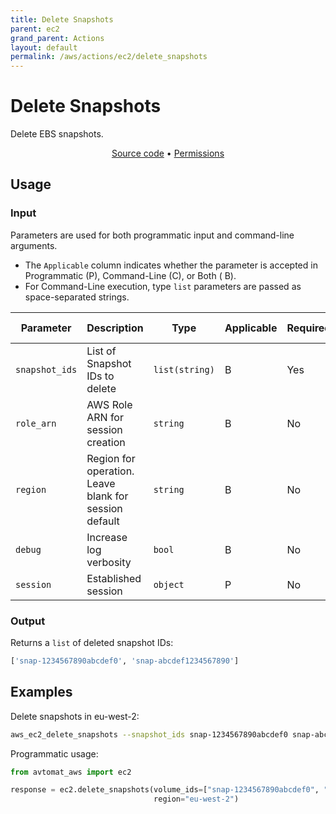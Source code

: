 ```yaml
---
title: Delete Snapshots
parent: ec2
grand_parent: Actions
layout: default
permalink: /aws/actions/ec2/delete_snapshots
---
```


# Delete Snapshots

Delete EBS snapshots.<br/>

<p align="center">
   <a href="https://github.com/avtomat-hub/avtomat-aws/tree/main/avtomat_aws/ec2/delete_snapshots.py">Source code</a> •
   <a href="/aws/permissions/ec2/delete_snapshots">Permissions</a>
</p>

## Usage

### Input

Parameters are used for both programmatic input and command-line arguments.<br/>

- The `Applicable` column indicates whether the parameter is accepted in Programmatic (P), Command-Line (C), or Both (
  B).<br/>
- For Command-Line execution, type `list` parameters are passed as space-separated strings.

| Parameter      | Description                                           | Type           | Applicable | Required | Default Value   |
|----------------|-------------------------------------------------------|----------------|------------|----------|-----------------|
| `snapshot_ids` | List of Snapshot IDs to delete                        | `list(string)` | B          | Yes      | None            |
| `role_arn`     | AWS Role ARN for session creation                     | `string`       | B          | No       | None            |
| `region`       | Region for operation. Leave blank for session default | `string`       | B          | No       | Session Default |
| `debug`        | Increase log verbosity                                | `bool`         | B          | No       | False           |
| `session`      | Established session                                   | `object`       | P          | No       | None            |                           

### Output

Returns a `list` of deleted snapshot IDs:

```python
['snap-1234567890abcdef0', 'snap-abcdef1234567890']
```

## Examples

Delete snapshots in eu-west-2:

```bash
aws_ec2_delete_snapshots --snapshot_ids snap-1234567890abcdef0 snap-abcdef1234567890 --region eu-west-2
```

Programmatic usage:

```python
from avtomat_aws import ec2

response = ec2.delete_snapshots(volume_ids=["snap-1234567890abcdef0", "snap-abcdef1234567890"],
                                region="eu-west-2")
```
